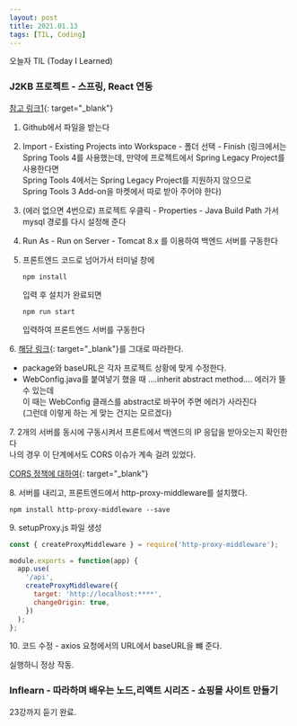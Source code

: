 ```yaml
---
layout: post
title: 2021.01.13
tags: [TIL, Coding]
---
```


오늘자 TIL (Today I Learned)
### J2KB 프로젝트 - 스프링, React 연동

[참고 링크1](https://joshua-dev-story.blogspot.com/2020/01/react-spring.html){: target="_blank"}  

1. Github에서 파일을 받는다
2. Import - Existing Projects into Workspace - 폴더 선택 - Finish
(링크에서는 Spring Tools 4를 사용했는데, 만약에 프로젝트에서 Spring Legacy Project를 사용한다면  
Spring Tools 4에서는 Spring Legacy Project를 지원하지 않으므로  
Spring Tools 3 Add-on을 마켓에서 따로 받아 주어야 한다)
3. (에러 없으면 4번으로) 프로젝트 우클릭 - Properties - Java Build Path 가서 mysql 경로를 다시 설정해 준다
4. Run As - Run on Server - Tomcat 8.x 를 이용하여 백엔드 서버를 구동한다
5. 프론트엔드 코드로 넘어가서 터미널 창에

    ```terminal
    npm install
    ```

    입력 후 설치가 완료되면

    ```terminal
    npm run start 
    ```

    입력하여 프론트엔드 서버를 구동한다

6\. [해당 링크](https://joshua-dev-story.blogspot.com/2020/01/react-spring-2.html){: target="_blank"}를 그대로 따라한다. 
- package와 baseURL은 각자 프로젝트 상황에 맞게 수정한다.
- WebConfig.java를 붙여넣기 했을 때 ....inherit abstract method.... 에러가 뜰 수 있는데  
이 때는 WebConfig 클래스를 abstract로 바꾸어 주면 에러가 사라진다  
(그런데 이렇게 하는 게 맞는 건지는 모르겠다)

7\. 2개의 서버를 동시에 구동시켜서 프론트에서 백엔드의 IP 응답을 받아오는지 확인한다  
나의 경우 이 단계에서도 CORS 이슈가 계속 걸려 있었다.

[CORS 정책에 대하여](https://velog.io/@wlsdud2194/cors){: target="_blank"}

8\. 서버를 내리고, 프론트엔드에서 http-proxy-middleware를 설치했다.

```terminal
npm install http-proxy-middleware --save
```

9\. setupProxy.js 파일 생성

```js
const { createProxyMiddleware } = require('http-proxy-middleware');

module.exports = function(app) {
  app.use(
    '/api',
    createProxyMiddleware({
      target: 'http://localhost:****',
      changeOrigin: true,
    })
  );
};
```

10\. 코드 수정 - axios 요청에서의 URL에서 baseURL을 뺴 준다.

실행하니 정상 작동.


### Inflearn - 따라하며 배우는 노드,리액트 시리즈 - 쇼핑몰 사이트 만들기

23강까지 듣기 완료.